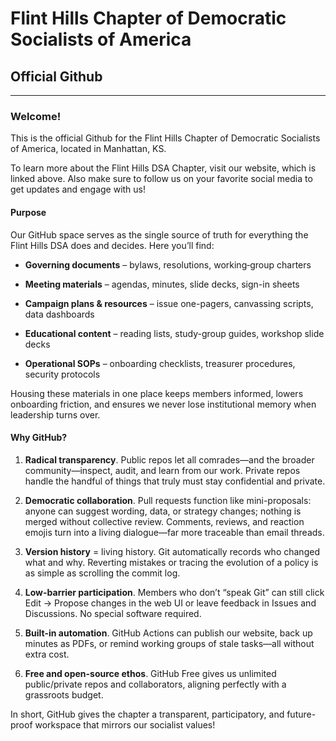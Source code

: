 # Flint Hills Chapter of Democratic Socialists of America
## Official Github 

--------

### Welcome!

This is the official Github for the Flint Hills Chapter of Democratic Socialists of America, located in Manhattan, KS. 

To learn more about the Flint Hills DSA Chapter, visit our website, which is linked above. Also make sure to follow us on your favorite social media to get updates and engage with us!

#### Purpose

Our GitHub space serves as the single source of truth for everything the Flint Hills DSA does and decides. Here you’ll find:

- **Governing documents** – bylaws, resolutions, working‐group charters

- **Meeting materials** – agendas, minutes, slide decks, sign-in sheets

- **Campaign plans & resources** – issue one-pagers, canvassing scripts, data dashboards

- **Educational content** – reading lists, study-group guides, workshop slide decks

- **Operational SOPs** – onboarding checklists, treasurer procedures, security protocols

Housing these materials in one place keeps members informed, lowers onboarding friction, and ensures we never lose institutional memory when leadership turns over.

#### Why GitHub?

1. **Radical transparency**. Public repos let all comrades—and the broader community—inspect, audit, and learn from our work. Private repos handle the handful of things that truly must stay confidential and private.

2. **Democratic collaboration**. Pull requests function like mini-proposals: anyone can suggest wording, data, or strategy changes; nothing is merged without collective review. Comments, reviews, and reaction emojis turn into a living dialogue—far more traceable than email threads.

3. **Version history** = living history. Git automatically records who changed what and why. Reverting mistakes or tracing the evolution of a policy is as simple as scrolling the commit log.

4. **Low-barrier participation**. Members who don’t “speak Git” can still click Edit → Propose changes in the web UI or leave feedback in Issues and Discussions. No special software required.

5. **Built-in automation**. GitHub Actions can publish our website, back up minutes as PDFs, or remind working groups of stale tasks—all without extra cost.

6. **Free and open-source ethos**. GitHub Free gives us unlimited public/private repos and collaborators, aligning perfectly with a grassroots budget.

In short, GitHub gives the chapter a transparent, participatory, and future-proof workspace that mirrors our socialist values!
